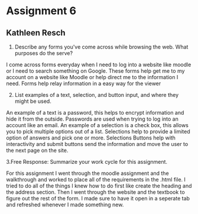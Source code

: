 # Assignment 6
## Kathleen Resch
1. Describe any forms you've come across while browsing the web. What purposes do the serve?

I come across forms everyday when I need to log into a website like moodle or I need to search something on Google. These forms help get me to my account on a website like Moodle or help direct me to the information I need. Forms help relay information in a easy way for the viewer

2. List examples of a text, selection, and button input, and where they might be used.

An example of a text is a password, this helps to encrypt information and hide it from the outside. Passwords are used when trying to log into an account like an email. An example of a selection is a check box, this allows you to pick multiple options out of a list. Selections help to provide a limited option of answers and pick one or more. Selections  Buttons help with interactivity and submit buttons send the information and move the user to the next page on the site.  

3.Free Response: Summarize your work cycle for this assignment. 

For this assignment I went through the moodle assignment and the walkthrough and worked to place all of the requirements in the .html file. I tried to do all of the things I knew how to do first like create the heading and the address section. Then I went through the website and the textbook to figure out the rest of the form. I made sure to have it open in a seperate tab and refreshed whenever I made something new. 
